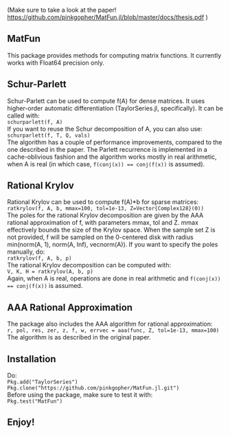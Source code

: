 (Make sure to take a look at the paper! https://github.com/pinkgopher/MatFun.jl/blob/master/docs/thesis.pdf )

## MatFun
This package provides methods for computing matrix functions. It currently works with Float64 precision only.

## Schur-Parlett
Schur-Parlett can be used to compute f(A) for dense matrices. It uses higher-order automatic differentiation (TaylorSeries.jl, specifically). It can be called with:<br />
`schurparlett(f, A)`<br />
If you want to reuse the Schur decomposition of A, you can also use:<br />
`schurparlett(f, T, Q, vals)`<br />
The algorithm has a couple of performance improvements, compared to the one described in the paper. The Parlett recurrence is implemented in a cache-oblivious fashion and the algorithm works mostly in real arithmetic, when A is real (in which case, `f(conj(x)) == conj(f(x))` is assumed).

## Rational Krylov
Rational Krylov can be used to compute f(A)*b for sparse matrices:<br />
`ratkrylov(f, A, b, mmax=100, tol=1e-13, Z=Vector{Complex128}(0))`<br />
The poles for the rational Krylov decomposition are given by the AAA rational approximation of f, with parameters mmax, tol and Z. mmax effectively bounds the size of the Krylov space. When the sample set Z is not provided, f will be sampled on the 0-centered disk with radius min(norm(A, 1), norm(A, Inf), vecnorm(A)). If you want to specify the poles manually, do:<br />
`ratkrylov(f, A, b, p)`<br />
The rational Krylov decomposition can be computed with:<br />
`V, K, H = ratkrylov(A, b, p)`<br />
Again, when A is real, operations are done in real arithmetic and `f(conj(x)) == conj(f(x))` is assumed.

## AAA Rational Approximation
The package also includes the AAA algorithm for rational approximation:<br />
`r, pol, res, zer, z, f, w, errvec = aaa(func, Z, tol=1e-13, mmax=100)`<br />
The algorithm is as described in the original paper.

## Installation
Do:<br />
`Pkg.add("TaylorSeries")`<br />
`Pkg.clone("https://github.com/pinkgopher/MatFun.jl.git")`<br />
Before using the package, make sure to test it with:<br />
`Pkg.test("MatFun")`

## Enjoy!

